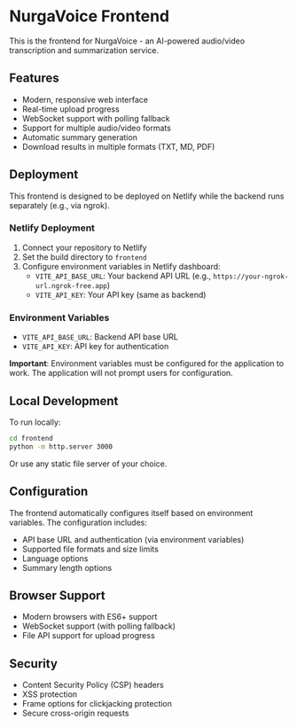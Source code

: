 # NurgaVoice Frontend

This is the frontend for NurgaVoice - an AI-powered audio/video transcription and summarization service.

## Features

- Modern, responsive web interface
- Real-time upload progress
- WebSocket support with polling fallback
- Support for multiple audio/video formats
- Automatic summary generation
- Download results in multiple formats (TXT, MD, PDF)

## Deployment

This frontend is designed to be deployed on Netlify while the backend runs separately (e.g., via ngrok).

### Netlify Deployment

1. Connect your repository to Netlify
2. Set the build directory to `frontend`
3. Configure environment variables in Netlify dashboard:
   - `VITE_API_BASE_URL`: Your backend API URL (e.g., `https://your-ngrok-url.ngrok-free.app`)
   - `VITE_API_KEY`: Your API key (same as backend)

### Environment Variables

- `VITE_API_BASE_URL`: Backend API base URL
- `VITE_API_KEY`: API key for authentication

**Important**: Environment variables must be configured for the application to work. The application will not prompt users for configuration.

## Local Development

To run locally:

```bash
cd frontend
python -m http.server 3000
```

Or use any static file server of your choice.

## Configuration

The frontend automatically configures itself based on environment variables. The configuration includes:

- API base URL and authentication (via environment variables)
- Supported file formats and size limits
- Language options
- Summary length options

## Browser Support

- Modern browsers with ES6+ support
- WebSocket support (with polling fallback)
- File API support for upload progress

## Security

- Content Security Policy (CSP) headers
- XSS protection
- Frame options for clickjacking protection
- Secure cross-origin requests
